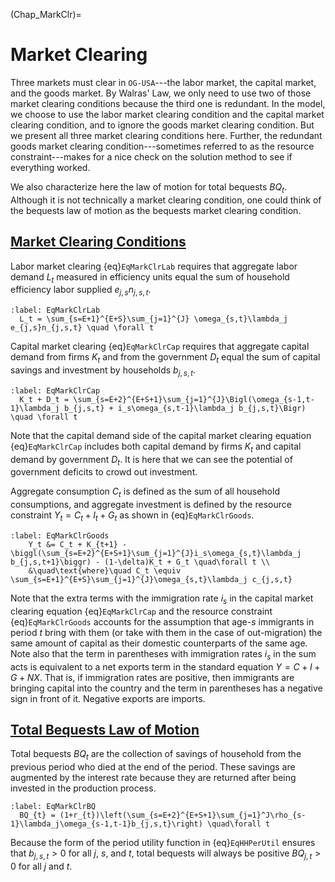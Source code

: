 (Chap_MarkClr)=
# Market Clearing

Three markets must clear in `OG-USA`---the labor market, the capital market, and the goods market. By Walras' Law, we only need to use two of those market clearing conditions because the third one is redundant. In the model, we choose to use the labor market clearing condition and the capital market clearing condition, and to ignore the goods market clearing condition. But we present all three market clearing conditions here. Further, the redundant goods market clearing condition---sometimes referred to as the resource constraint---makes for a nice check on the solution method to see if everything worked.

We also characterize here the law of motion for total bequests $BQ_t$. Although it is not technically a market clearing condition, one could think of the bequests law of motion as the bequests market clearing condition.

## [Market Clearing Conditions](#SecMarkClrMktClr)

  Labor market clearing {eq}`EqMarkClrLab` requires that aggregate labor demand $L_t$ measured in efficiency units equal the sum of household efficiency labor supplied $e_{j,s}n_{j,s,t}$.
  
  ```{math}
  :label: EqMarkClrLab
    L_t = \sum_{s=E+1}^{E+S}\sum_{j=1}^{J} \omega_{s,t}\lambda_j e_{j,s}n_{j,s,t} \quad \forall t
  ```

  Capital market clearing {eq}`EqMarkClrCap` requires that aggregate capital demand from firms $K_t$ and from the government $D_t$ equal the sum of capital savings and investment by households $b_{j,s,t}$.
  
  ```{math}
  :label: EqMarkClrCap
    K_t + D_t = \sum_{s=E+2}^{E+S+1}\sum_{j=1}^{J}\Bigl(\omega_{s-1,t-1}\lambda_j b_{j,s,t} + i_s\omega_{s,t-1}\lambda_j b_{j,s,t}\Bigr) \quad \forall t
  ```

  Note that the capital demand side of the capital market clearing equation {eq}`EqMarkClrCap` includes both capital demand by firms $K_t$ and capital demand by government $D_t$. It is here that we can see the potential of government deficits to crowd out investment.

  Aggregate consumption $C_t$ is defined as the sum of all household consumptions, and aggregate investment is defined by the resource constraint $Y_t = C_t + I_t + G_t$ as shown in {eq}`EqMarkClrGoods`.
  
  ```{math}
  :label: EqMarkClrGoods
      Y_t &= C_t + K_{t+1} - \biggl(\sum_{s=E+2}^{E+S+1}\sum_{j=1}^{J}i_s\omega_{s,t}\lambda_j b_{j,s,t+1}\biggr) - (1-\delta)K_t + G_t \quad\forall t \\
      &\quad\text{where}\quad C_t \equiv \sum_{s=E+1}^{E+S}\sum_{j=1}^{J}\omega_{s,t}\lambda_j c_{j,s,t}
  ```

  Note that the extra terms with the immigration rate $i_s$ in the capital market clearing equation {eq}`EqMarkClrCap` and the resource constraint {eq}`EqMarkClrGoods` accounts for the assumption that age-$s$ immigrants in period $t$ bring with them (or take with them in the case of out-migration) the same amount of capital as their domestic counterparts of the same age. Note also that the term in parentheses with immigration rates $i_s$ in the sum acts is equivalent to a net exports term in the standard equation $Y=C+I+G+NX$. That is, if immigration rates are positive, then immigrants are bringing capital into the country and the term in parentheses has a negative sign in front of it. Negative exports are imports.


## [Total Bequests Law of Motion](#SecMarkClrBQ)

  Total bequests $BQ_t$ are the collection of savings of household from the previous period who died at the end of the period. These savings are augmented by the interest rate because they are returned after being invested in the production process.
  
  ```{math}
  :label: EqMarkClrBQ
    BQ_{t} = (1+r_{t})\left(\sum_{s=E+2}^{E+S+1}\sum_{j=1}^J\rho_{s-1}\lambda_j\omega_{s-1,t-1}b_{j,s,t}\right) \quad\forall t
  ```

  Because the form of the period utility function in {eq}`EqHHPerUtil` ensures that $b_{j,s,t}>0$ for all $j$, $s$, and $t$, total bequests will always be positive $BQ_{j,t}>0$ for all $j$ and $t$.

